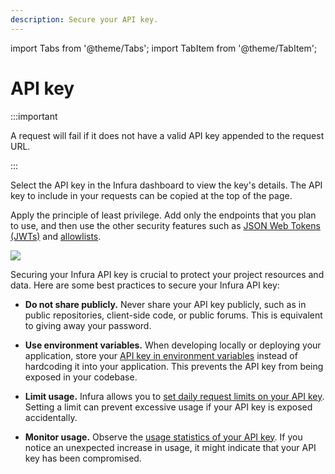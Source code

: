 ```yaml
---
description: Secure your API key.
---
```


import Tabs from '@theme/Tabs';
import TabItem from '@theme/TabItem';

# API key

:::important

A request will fail if it does not have a valid API key appended to the request URL.

:::

Select the API key in the Infura dashboard to view the key's details. The API key to include in your requests can be
copied at the top of the page.

Apply the principle of least privilege. Add only the endpoints that you plan to use, and then use the other
security features such as [JSON Web Tokens (JWTs)](use-jwts.md) and [allowlists](use-an-allowlist.md).

<div class="left-align-container">
  <div class="img-large">
    <img
      src={require('../../../images/project_page.png').default}
    />
  </div>
</div>

Securing your Infura API key is crucial to protect your project resources and data. Here are some best practices to
secure your Infura API key:

* **Do not share publicly.** Never share your API key publicly, such as in public repositories, client-side code, or public
    forums. This is equivalent to giving away your password.

* **Use environment variables.** When developing locally or deploying your application, store your
    [API key in environment variables](../../tutorials/developer-tools/javascript-dotenv.md) instead of hardcoding it into
    your application. This prevents the API key from being exposed in your codebase.

* **Limit usage.** Infura allows you to [set daily request limits on your API key](set-rate-limits.md). Setting a limit can
    prevent excessive usage if your API key is exposed accidentally.

* **Monitor usage.** Observe the [usage statistics of your API key](../dashboard-stats.md). If you notice an unexpected
    increase in usage, it might indicate that your API key has been compromised.
